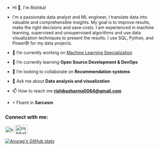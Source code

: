 - Hi 👋, I'm Rishika!

- I'm a passionate data analyst and ML engineer, I translate data into valuable and comprehensible insights. My goal is to improve results, make the right decisions and save costs. I am experienced in machine learning, supervised and unsupervised algorithms and use data visualization techniques to present the results. I use SQL, Python, and PowerBI for my data projects.

- 🔭 I’m currently working on [Machine Learning Specialization](https://github.com/rishika64/Machine-Learning-Specialization-Andrew.Ng)

- 🌱 I’m currently learning **Open Source Development & DevOps**

- 👯 I’m looking to collaborate on **Recommendation systems**

- 💬 Ask me about **Data analysis and visualization**

- 📫 How to reach me **rishikasharma0064@gmail.com**

- ⚡ Fluent in **Sarcasm**

<h3 align="left">Connect with me:</h3>
<p align="left">
<a href="https://linkedin.com/in/https://www.linkedin.com/in/rishika13/" target="blank"><img align="center" src="https://raw.githubusercontent.com/rahuldkjain/github-profile-readme-generator/master/src/images/icons/Social/linked-in-alt.svg" alt="https://www.linkedin.com/in/rishika13/" height="20" width="30" /></a>
<a href="https://www.hackerrank.com/rishika13" target="blank"><img align="center" src="https://raw.githubusercontent.com/rahuldkjain/github-profile-readme-generator/master/src/images/icons/Social/hackerrank.svg" alt="rishika13" height="30" width="40" /></a>
</p>

[![Anurag's GitHub stats](https://github-readme-stats.vercel.app/api?username=rishika64&theme=radical)](https://github.com/anuraghazra/github-readme-stats)

